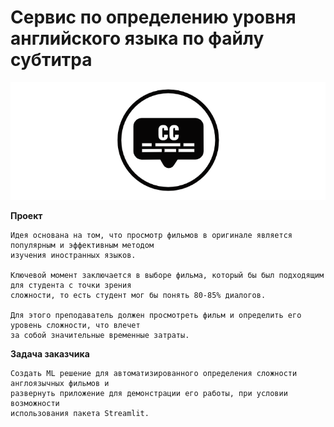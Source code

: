 # Сервис по определению уровня английского языка по файлу субтитра

![logo](https://raw.githubusercontent.com/Alefair/ya_git/master/Lang_Level/langLogo.png)

**Проект**
```
Идея основана на том, что просмотр фильмов в оригинале является популярным и эффективным методом
изучения иностранных языков.

Ключевой момент заключается в выборе фильма, который бы был подходящим для студента с точки зрения
сложности, то есть студент мог бы понять 80-85% диалогов.

Для этого преподаватель должен просмотреть фильм и определить его уровень сложности, что влечет
за собой значительные временные затраты.
```

**Задача заказчика**
```
Создать ML решение для автоматизированного определения сложности англоязычных фильмов и
развернуть приложение для демонстрации его работы, при условии возможности
использования пакета Streamlit.
```
